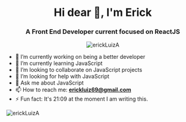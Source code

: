 <h1 align="center">Hi dear 👋, I'm Erick</h1>
<h3 align="center">A Front End Developer current focused on ReactJS</h3>
<p align="center"> <img src="https://komarev.com/ghpvc/?username=erickLuizA" alt="erickLuizA" /> </p>

- 🔭 I’m currently working on being a better developer
- 🌱 I’m currently learning JavaScript
- 👯 I’m looking to collaborate on JavaScript projects
- 🤔 I’m looking for help with JavaScript
- 💬 Ask me about JavaScript
- 📫 How to reach me: **erickluiz69@gmail.com**
- ⚡ Fun fact: It's 21:09 at the moment I am writing this.

<img src="https://github-readme-stats.vercel.app/api?username=erickLuizA&show_icons=true" alt="erickLuizA" /> 
